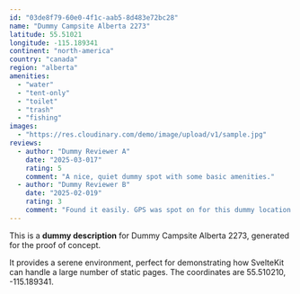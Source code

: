 ```yaml
---
id: "03de8f79-60e0-4f1c-aab5-8d483e72bc28"
name: "Dummy Campsite Alberta 2273"
latitude: 55.51021
longitude: -115.189341
continent: "north-america"
country: "canada"
region: "alberta"
amenities:
  - "water"
  - "tent-only"
  - "toilet"
  - "trash"
  - "fishing"
images:
  - "https://res.cloudinary.com/demo/image/upload/v1/sample.jpg"
reviews:
  - author: "Dummy Reviewer A"
    date: "2025-03-017"
    rating: 5
    comment: "A nice, quiet dummy spot with some basic amenities."
  - author: "Dummy Reviewer B"
    date: "2025-02-019"
    rating: 3
    comment: "Found it easily. GPS was spot on for this dummy location."
---
```


This is a **dummy description** for Dummy Campsite Alberta 2273, generated for the proof of concept.

It provides a serene environment, perfect for demonstrating how SvelteKit can handle a large number of static pages. The coordinates are 55.510210, -115.189341.
